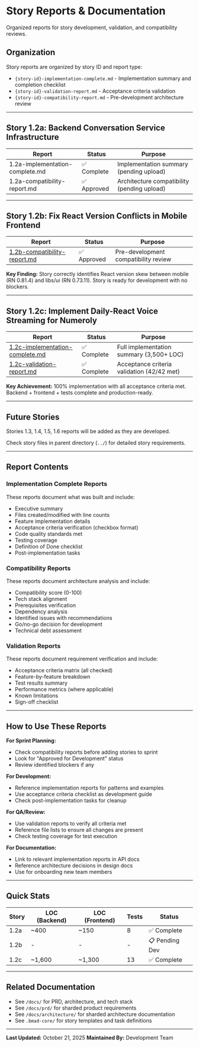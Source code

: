 # Story Reports & Documentation

Organized reports for story development, validation, and compatibility reviews.

## Organization

Story reports are organized by story ID and report type:
- `{story-id}-implementation-complete.md` - Implementation summary and completion checklist
- `{story-id}-validation-report.md` - Acceptance criteria validation
- `{story-id}-compatibility-report.md` - Pre-development architecture review

---

## Story 1.2a: Backend Conversation Service Infrastructure

| Report | Status | Purpose |
|--------|--------|---------|
| 1.2a-implementation-complete.md | ✅ Complete | Implementation summary (pending upload) |
| 1.2a-compatibility-report.md | ✅ Approved | Architecture compatibility (pending upload) |

---

## Story 1.2b: Fix React Version Conflicts in Mobile Frontend

| Report | Status | Purpose |
|--------|--------|---------|
| [1.2b-compatibility-report.md](./1.2b-compatibility-report.md) | ✅ Approved | Pre-development compatibility review |

**Key Finding:** Story correctly identifies React version skew between mobile (RN 0.81.4) and libs/ui (RN 0.73.11). Story is ready for development with no blockers.

---

## Story 1.2c: Implement Daily-React Voice Streaming for Numeroly

| Report | Status | Purpose |
|--------|--------|---------|
| [1.2c-implementation-complete.md](./1.2c-implementation-complete.md) | ✅ Complete | Full implementation summary (3,500+ LOC) |
| [1.2c-validation-report.md](./1.2c-validation-report.md) | ✅ Complete | Acceptance criteria validation (42/42 met) |

**Key Achievement:** 100% implementation with all acceptance criteria met. Backend + frontend + tests complete and production-ready.

---

## Future Stories

Stories 1.3, 1.4, 1.5, 1.6 reports will be added as they are developed.

Check story files in parent directory (`../`) for detailed story requirements.

---

## Report Contents

### Implementation Complete Reports
These reports document what was built and include:
- Executive summary
- Files created/modified with line counts
- Feature implementation details
- Acceptance criteria verification (checkbox format)
- Code quality standards met
- Testing coverage
- Definition of Done checklist
- Post-implementation tasks

### Compatibility Reports
These reports document architecture analysis and include:
- Compatibility score (0-100)
- Tech stack alignment
- Prerequisites verification
- Dependency analysis
- Identified issues with recommendations
- Go/no-go decision for development
- Technical debt assessment

### Validation Reports
These reports document requirement verification and include:
- Acceptance criteria matrix (all checked)
- Feature-by-feature breakdown
- Test results summary
- Performance metrics (where applicable)
- Known limitations
- Sign-off checklist

---

## How to Use These Reports

**For Sprint Planning:**
- Check compatibility reports before adding stories to sprint
- Look for "Approved for Development" status
- Review identified blockers if any

**For Development:**
- Reference implementation reports for patterns and examples
- Use acceptance criteria checklist as development guide
- Check post-implementation tasks for cleanup

**For QA/Review:**
- Use validation reports to verify all criteria met
- Reference file lists to ensure all changes are present
- Check testing coverage for test execution

**For Documentation:**
- Link to relevant implementation reports in API docs
- Reference architecture decisions in design docs
- Use for onboarding new team members

---

## Quick Stats

| Story | LOC (Backend) | LOC (Frontend) | Tests | Status |
|-------|---------------|----------------|-------|--------|
| 1.2a | ~400 | ~150 | 8 | ✅ Complete |
| 1.2b | - | - | - | 📋 Pending Dev |
| 1.2c | ~1,600 | ~1,300 | 13 | ✅ Complete |

---

## Related Documentation

- See `/docs/` for PRD, architecture, and tech stack
- See `/docs/prd/` for sharded product requirements
- See `/docs/architecture/` for sharded architecture documentation
- See `.bmad-core/` for story templates and task definitions

---

**Last Updated:** October 21, 2025
**Maintained By:** Development Team
